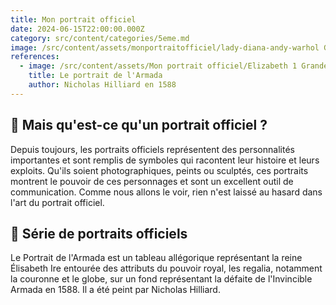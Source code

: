 ```yaml
---
title: Mon portrait officiel
date: 2024-06-15T22:00:00.000Z
category: src/content/categories/5eme.md
image: /src/content/assets/monportraitofficiel/lady-diana-andy-warhol Grande.jpeg
references:
  - image: /src/content/assets/Mon portrait officiel/Elizabeth 1 Grande.jpeg
    title: Le portrait de l'Armada
    author: Nicholas Hilliard en 1588
---
```


## 👑 Mais qu'est-ce qu'un portrait officiel ?

Depuis toujours, les portraits officiels représentent des personnalités importantes et sont remplis de symboles qui racontent leur histoire et leurs exploits. Qu'ils soient photographiques, peints ou sculptés, ces portraits montrent le pouvoir de ces personnages et sont un excellent outil de communication. Comme nous allons le voir, rien n'est laissé au hasard dans l'art du portrait officiel.

## 👀 Série de portraits officiels

Le Portrait de l'Armada est un tableau allégorique représentant la reine Élisabeth Ire entourée des attributs du pouvoir royal, les regalia, notamment la couronne et le globe, sur un fond représentant la défaite de l'Invincible Armada en 1588. Il a été peint par Nicholas Hilliard.

